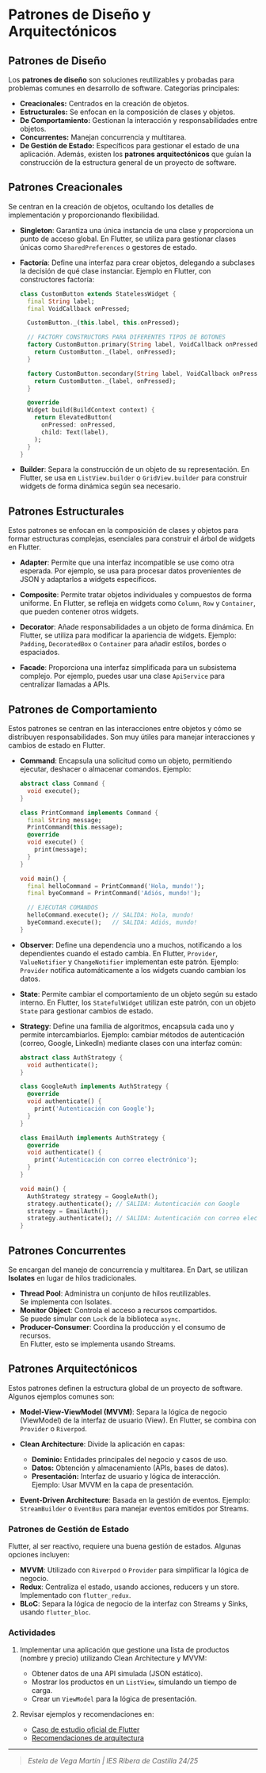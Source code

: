 # Patrones de Diseño y Arquitectónicos
## Patrones de Diseño
Los **patrones de diseño** son soluciones reutilizables y probadas para problemas comunes en desarrollo de software. Categorías principales:
  - **Creacionales:** Centrados en la creación de objetos.
  - **Estructurales:** Se enfocan en la composición de clases y objetos.
  - **De Comportamiento:** Gestionan la interacción y responsabilidades entre objetos.
  - **Concurrentes:** Manejan concurrencia y multitarea.
  - **De Gestión de Estado:** Específicos para gestionar el estado de una aplicación.
Además, existen los **patrones arquitectónicos** que guían la construcción de la estructura general de un proyecto de software.


## Patrones Creacionales
Se centran en la creación de objetos, ocultando los detalles de implementación y proporcionando flexibilidad.
- **Singleton**: Garantiza una única instancia de una clase y proporciona un punto de acceso global. En Flutter, se utiliza para gestionar clases únicas como `SharedPreferences` o gestores de estado.

- **Factoría**: Define una interfaz para crear objetos, delegando a subclases la decisión de qué clase instanciar. Ejemplo en Flutter, con constructores factoría:
  ```dart
  class CustomButton extends StatelessWidget {
    final String label;
    final VoidCallback onPressed;

    CustomButton._(this.label, this.onPressed);

    // FACTORY CONSTRUCTORS PARA DIFERENTES TIPOS DE BOTONES
    factory CustomButton.primary(String label, VoidCallback onPressed) {
      return CustomButton._(label, onPressed);
    }

    factory CustomButton.secondary(String label, VoidCallback onPressed) {
      return CustomButton._(label, onPressed);
    }

    @override
    Widget build(BuildContext context) {
      return ElevatedButton(
        onPressed: onPressed,
        child: Text(label),
      );
    }
  }
  ```

- **Builder**: Separa la construcción de un objeto de su representación. En Flutter, se usa en `ListView.builder` o `GridView.builder` para construir widgets de forma dinámica según sea necesario.


## Patrones Estructurales
Estos patrones se enfocan en la composición de clases y objetos para formar estructuras complejas, esenciales para construir el árbol de widgets en Flutter.

- **Adapter**: Permite que una interfaz incompatible se use como otra esperada. Por ejemplo, se usa para procesar datos provenientes de JSON y adaptarlos a widgets específicos.

- **Composite**: Permite tratar objetos individuales y compuestos de forma uniforme. En Flutter, se refleja en widgets como `Column`, `Row` y `Container`, que pueden contener otros widgets.

- **Decorator**: Añade responsabilidades a un objeto de forma dinámica. En Flutter, se utiliza para modificar la apariencia de widgets. Ejemplo: `Padding`, `DecoratedBox` o `Container` para añadir estilos, bordes o espaciados.

- **Facade**: Proporciona una interfaz simplificada para un subsistema complejo. Por ejemplo, puedes usar una clase `ApiService` para centralizar llamadas a APIs.
  

## Patrones de Comportamiento
Estos patrones se centran en las interacciones entre objetos y cómo se distribuyen responsabilidades. Son muy útiles para manejar interacciones y cambios de estado en Flutter.

- **Command**: Encapsula una solicitud como un objeto, permitiendo ejecutar, deshacer o almacenar comandos. Ejemplo:
  ```dart
  abstract class Command {
    void execute();
  }

  class PrintCommand implements Command {
    final String message;
    PrintCommand(this.message);
    @override
    void execute() {
      print(message);
    }
  }

  void main() {
    final helloCommand = PrintCommand('Hola, mundo!');
    final byeCommand = PrintCommand('Adiós, mundo!');

    // EJECUTAR COMANDOS
    helloCommand.execute(); // SALIDA: Hola, mundo!
    byeCommand.execute();   // SALIDA: Adiós, mundo!
  }
  ```

- **Observer**: Define una dependencia uno a muchos, notificando a los dependientes cuando el estado cambia. En Flutter, `Provider`, `ValueNotifier` y `ChangeNotifier` implementan este patrón. Ejemplo: `Provider` notifica automáticamente a los widgets cuando cambian los datos.

- **State**: Permite cambiar el comportamiento de un objeto según su estado interno. En Flutter, los `StatefulWidget` utilizan este patrón, con un objeto `State` para gestionar cambios de estado.

- **Strategy**: Define una familia de algoritmos, encapsula cada uno y permite intercambiarlos. Ejemplo: cambiar métodos de autenticación (correo, Google, LinkedIn) mediante clases con una interfaz común:
  ```dart
  abstract class AuthStrategy {
    void authenticate();
  }

  class GoogleAuth implements AuthStrategy {
    @override
    void authenticate() {
      print('Autenticación con Google');
    }
  }

  class EmailAuth implements AuthStrategy {
    @override
    void authenticate() {
      print('Autenticación con correo electrónico');
    }
  }

  void main() {
    AuthStrategy strategy = GoogleAuth();
    strategy.authenticate(); // SALIDA: Autenticación con Google
    strategy = EmailAuth();
    strategy.authenticate(); // SALIDA: Autenticación con correo electrónico
  }
  ```
  
## Patrones Concurrentes
Se encargan del manejo de concurrencia y multitarea. En Dart, se utilizan **Isolates** en lugar de hilos tradicionales.

- **Thread Pool**: Administra un conjunto de hilos reutilizables.  
  Se implementa con Isolates.
- **Monitor Object**: Controla el acceso a recursos compartidos.  
  Se puede simular con `Lock` de la biblioteca `async`.
- **Producer-Consumer**: Coordina la producción y el consumo de recursos.  
  En Flutter, esto se implementa usando Streams.


## Patrones Arquitectónicos
Estos patrones definen la estructura global de un proyecto de software. Algunos ejemplos comunes son:

- **Model-View-ViewModel (MVVM)**: Separa la lógica de negocio (ViewModel) de la interfaz de usuario (View). En Flutter, se combina con `Provider` o `Riverpod`.

- **Clean Architecture**: Divide la aplicación en capas:
  - **Dominio:** Entidades principales del negocio y casos de uso.
  - **Datos:** Obtención y almacenamiento (APIs, bases de datos).
  - **Presentación:** Interfaz de usuario y lógica de interacción.  
    Ejemplo: Usar MVVM en la capa de presentación.

- **Event-Driven Architecture**: Basada en la gestión de eventos. Ejemplo: `StreamBuilder` o `EventBus` para manejar eventos emitidos por Streams.

### Patrones de Gestión de Estado
Flutter, al ser reactivo, requiere una buena gestión de estados. Algunas opciones incluyen:
- **MVVM**: Utilizado con `Riverpod` o `Provider` para simplificar la lógica de negocio.
- **Redux**: Centraliza el estado, usando acciones, reducers y un store. Implementado con `flutter_redux`.
- **BLoC**: Separa la lógica de negocio de la interfaz con Streams y Sinks, usando `flutter_bloc`.


### Actividades
1. Implementar una aplicación que gestione una lista de productos (nombre y precio) utilizando Clean Architecture y MVVM:
   - Obtener datos de una API simulada (JSON estático).
   - Mostrar los productos en un `ListView`, simulando un tiempo de carga.
   - Crear un `ViewModel` para la lógica de presentación.

2. Revisar ejemplos y recomendaciones en:
   - [Caso de estudio oficial de Flutter](https://docs.flutter.dev/app-architecture/case-study)
   - [Recomendaciones de arquitectura](https://docs.flutter.dev/app-architecture/recommendations)


---
>_Estela de Vega Martín | IES Ribera de Castilla 24/25_
